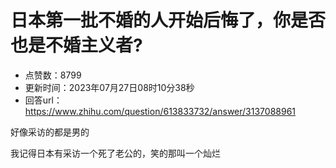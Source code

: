 # 日本第一批不婚的人开始后悔了，你是否也是不婚主义者?
- 点赞数：8799
- 更新时间：2023年07月27日08时10分38秒
- 回答url：https://www.zhihu.com/question/613833732/answer/3137088961
<body>
 <p data-pid="IyaTa1N4">好像采访的都是男的</p>
 <p data-pid="W7IWyxGZ">我记得日本有采访一个死了老公的，笑的那叫一个灿烂</p>
</body>